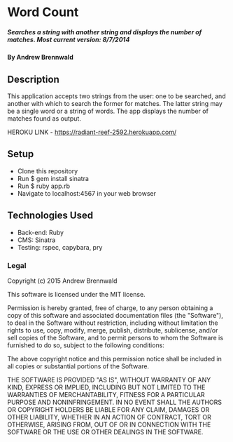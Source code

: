 # Word Count

##### Searches a string with another string and displays the number of matches. Most current version: 8/7/2014

#### By Andrew Brennwald

## Description

This application accepts two strings from the user: one to be searched, and another with which to search the former for matches. The latter string may be a single word or a string of words. The app displays the number of matches found as output.

HEROKU LINK - https://radiant-reef-2592.herokuapp.com/

## Setup

* Clone this repository
* Run $ gem install sinatra
* Run $ ruby app.rb
* Navigate to localhost:4567 in your web browser

## Technologies Used

* Back-end: Ruby
* CMS:      Sinatra
* Testing:  rspec, capybara, pry

### Legal

Copyright (c) 2015 Andrew Brennwald

This software is licensed under the MIT license.

Permission is hereby granted, free of charge, to any person obtaining a copy
of this software and associated documentation files (the "Software"), to deal
in the Software without restriction, including without limitation the rights
to use, copy, modify, merge, publish, distribute, sublicense, and/or sell
copies of the Software, and to permit persons to whom the Software is
furnished to do so, subject to the following conditions:

The above copyright notice and this permission notice shall be included in
all copies or substantial portions of the Software.

THE SOFTWARE IS PROVIDED "AS IS", WITHOUT WARRANTY OF ANY KIND, EXPRESS OR
IMPLIED, INCLUDING BUT NOT LIMITED TO THE WARRANTIES OF MERCHANTABILITY,
FITNESS FOR A PARTICULAR PURPOSE AND NONINFRINGEMENT. IN NO EVENT SHALL THE
AUTHORS OR COPYRIGHT HOLDERS BE LIABLE FOR ANY CLAIM, DAMAGES OR OTHER
LIABILITY, WHETHER IN AN ACTION OF CONTRACT, TORT OR OTHERWISE, ARISING FROM,
OUT OF OR IN CONNECTION WITH THE SOFTWARE OR THE USE OR OTHER DEALINGS IN
THE SOFTWARE.
